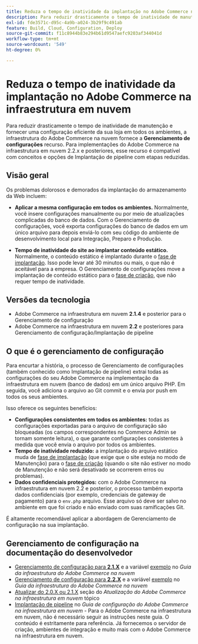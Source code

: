 ```yaml
---
title: Reduza o tempo de inatividade da implantação no Adobe Commerce na infraestrutura em nuvem
description: Para reduzir drasticamente o tempo de inatividade de manutenção e fornecer uma configuração eficiente da sua loja em todos os ambientes, a infraestrutura do Adobe Commerce na nuvem fornece o recurso **Gerenciamento de configuração**. Para implementações do Adobe Commerce na infraestrutura em nuvem 2.2.x e posteriores, esse recurso é compatível com conceitos e opções de Implantação de pipeline com etapas reduzidas.
exl-id: fde3571c-d95c-4a9b-a024-3b29f9c491ab
feature: Build, Cloud, Configuration, Deploy
source-git-commit: f11c8944b83e294b61d9547aefc9203af344041d
workflow-type: tm+mt
source-wordcount: '549'
ht-degree: 0%

---
```


# Reduza o tempo de inatividade da implantação no Adobe Commerce na infraestrutura em nuvem

Para reduzir drasticamente o tempo de inatividade de manutenção e fornecer uma configuração eficiente da sua loja em todos os ambientes, a infraestrutura do Adobe Commerce na nuvem fornece a **Gerenciamento de configurações** recurso. Para implementações do Adobe Commerce na infraestrutura em nuvem 2.2.x e posteriores, esse recurso é compatível com conceitos e opções de Implantação de pipeline com etapas reduzidas.

## Visão geral

Os problemas dolorosos e demorados da implantação do armazenamento da Web incluem:

* **Aplicar a mesma configuração em todos os ambientes.** Normalmente, você insere configurações manualmente ou por meio de atualizações complicadas do banco de dados. Com o Gerenciamento de configurações, você exporta configurações do banco de dados em um único arquivo para depois enviá-lo com seu código do ambiente de desenvolvimento local para Integração, Preparo e Produção.

* **Tempo de inatividade do site ao implantar conteúdo estático.** Normalmente, o conteúdo estático é implantado durante o [fase de implantação](https://experienceleague.adobe.com/docs/commerce-cloud-service/user-guide/develop/deploy/process.html#deploy-phase). Isso pode levar até 30 minutos ou mais, o que não é aceitável para a empresa. O Gerenciamento de configurações move a implantação de conteúdo estático para o [fase de criação](https://experienceleague.adobe.com/docs/commerce-cloud-service/user-guide/develop/deploy/process.html?#build-phase), que não requer tempo de inatividade.

## Versões da tecnologia

* Adobe Commerce na infraestrutura em nuvem **2.1.4** e posterior para o Gerenciamento de configuração
* Adobe Commerce na infraestrutura em nuvem **2.2** e posteriores para Gerenciamento de configuração/Implantação de pipeline

## O que é o gerenciamento de configuração

Para encurtar a história, o processo de Gerenciamento de configurações (também conhecido como Implantação de pipeline) extrai todas as configurações do seu Adobe Commerce na implementação da infraestrutura em nuvem (banco de dados) em um único arquivo PHP. Em seguida, você adiciona o arquivo ao Git commit e o envia por push em todos os seus ambientes.

Isso oferece os seguintes benefícios:

* **Configurações consistentes em todos os ambientes:** todas as configurações exportadas para o arquivo de configuração são bloqueadas (os campos correspondentes no Commerce Admin se tornam somente leitura), o que garante configurações consistentes à medida que você envia o arquivo por todos os ambientes.
* **Tempo de inatividade reduzido:** a implantação do arquivo estático muda de [fase de implantação](https://experienceleague.adobe.com/docs/commerce-cloud-service/user-guide/develop/deploy/process.html#deploy-phase) (que exige que o site esteja no modo de Manutenção) para o [fase de criação](https://experienceleague.adobe.com/docs/commerce-cloud-service/user-guide/develop/deploy/process.html?#build-phase) (quando o site não estiver no modo de Manutenção e não será desativado se ocorrerem erros ou problemas).
* **Dados confidenciais protegidos:** com o Adobe Commerce na infraestrutura em nuvem 2.2 e posterior, o processo também exporta dados confidenciais (por exemplo, credenciais de gateway de pagamento) para o `env.php` arquivo. Esse arquivo só deve ser salvo no ambiente em que foi criado e não enviado com suas ramificações Git.

É altamente recomendável aplicar a abordagem de Gerenciamento de configuração na sua implantação.

## Gerenciamento de configuração na documentação do desenvolvedor

* [Gerenciamento de configuração para **2.1.X**](https://experienceleague.adobe.com/docs/commerce-cloud-service/user-guide/configure-store/store-settings.html) e a variável [exemplo](https://experienceleague.adobe.com/docs/commerce-cloud-service/user-guide/configure-store/store-settings.html) no *Guia da infraestrutura do Adobe Commerce na nuvem*
* [Gerenciamento de configuração para **2.2.X**](https://experienceleague.adobe.com/docs/commerce-cloud-service/user-guide/configure-store/store-settings.html) e a variável [exemplo](https://experienceleague.adobe.com/docs/commerce-cloud-service/user-guide/configure-store/store-settings.html) no *Guia da infraestrutura do Adobe Commerce na nuvem*
* [Atualizar do 2.0.X ou 2.1.X](https://experienceleague.adobe.com/docs/commerce-cloud-service/user-guide/develop/upgrade/commerce-version.html#upgrade-from-older-versions) seção do *Atualização do Adobe Commerce na infraestrutura em nuvem* tópico
* [Implantação de pipeline](https://experienceleague.adobe.com/docs/commerce-operations/configuration-guide/deployment/overview.html) no *Guia de configuração do Adobe Commerce na infraestrutura em nuvem* - Para o Adobe Commerce na infraestrutura em nuvem, não é necessário seguir as instruções neste guia. O conteúdo é estritamente para referência. Já fornecemos o servidor de criação, ambientes de integração e muito mais com o Adobe Commerce na infraestrutura em nuvem.
